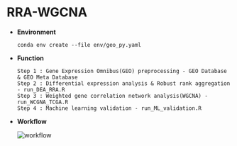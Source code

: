# RRA-WGCNA

* **Environment**

  ```conda env create --file env/geo_py.yaml```

* **Function**

  ```
  Step 1 : Gene Expression Omnibus(GEO) preprocessing - GEO Database & GEO Meta Database
  Step 2 : Differential expression analysis & Robust rank aggregation - run_DEA_RRA.R
  Step 3 : Weighted gene correlation network analysis(WGCNA) - run_WCGNA_TCGA.R
  Step 4 : Machine learning validation - run_ML_validation.R
  ```

* **Workflow**

  ![workflow](https://user-images.githubusercontent.com/42958809/167774216-553390d6-0e07-470f-996e-420ac8b1afc3.png)
